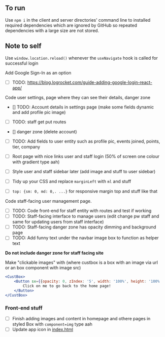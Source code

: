## To run
Use `npm i` in the client and server directories' command line to installed required dependencies which are ignored by GitHub so repeated dependencies with a large size are not stored.

## Note to self
Use `window.location.reload()` whenever the `useNavigate` hook is called for successful login

Add Google Sign-In as an option
 - [ ]  TODO: https://blog.logrocket.com/guide-adding-google-login-react-app/ 

Code user settings, page where they can see their details, danger zone
 - [] TODO: Account details in settings page (make some fields dynamic and add profile pic image)
 - [ ] TODO: staff get put routes
 - [] danger zone (delete account)
 - [ ] TODO: Add fields to user entity such as profile pic, events joined, points, tier, company
 - [ ] Root page with nice links user and staff login (50% of screen one colour with gradient type aah)

 - [ ] Style user and staff sidebar later (add image and stuff to user sidebar)
 - [ ] Tidy up your CSS and replace `marginLeft` with `ml` and stuff
 - [ ] `top: {sm: 0, md: 0,. ...}` for responsive margin top and stuff like that

Code staff-facing user management page.
- [ ] TODO: Code front-end for staff entity with routes and test if working
- [ ] TODO: Staff-facing interface to manage users (edit change pw staff and same for updating users from staff interface)
- [ ] TODO: Staff-facing danger zone has opacity dimming and background page
- [ ] TODO: Add funny text under the navbar image box to function as helper text

**Do not include danger zone for staff facing site**

Make "clickable images" with (where custbox is a box with an image via url or an box component with image src)

```jsx
<CustBox>
    <Button sx={{opacity: 0, zIndex: '5', width: '100%', height: '100%', color: '#fff', '&:hover': {opacity: 1}, textTransform: 'unset', fontSize: '36px', fontWeight: 'bold', textAlign: 'center'}} href="/home">
        Click on me to go back to the home page!
    </Button>
</CustBox>
```

### Front-end stuff
- [ ] Finish adding images and content in homepage and othere pages in styled Box with `component=img` type aah
- [ ] Update app icon in [index.html](prasinos/client/index.html)